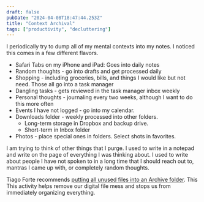 ```yaml
---
draft: false
pubDate: "2024-04-08T18:47:44.253Z"
title: "Context Archival"
tags: ["productivity", "decluttering"]
---
```


I periodically try to dump all of my mental contexts into my notes. I noticed this comes in a few different flavors.

- Safari Tabs on my iPhone and iPad: Goes into daily notes
- Random thoughts - go into drafts and get processed daily
- Shopping - including groceries, bills, and things I would like but not need. Those all go into a task manager
- Dangling tasks - gets reviewed in the task manager inbox weekly
- Personal thoughts - journaling every two weeks, although I want to do this more often
- Events I have not logged - go into my calendar.
- Downloads folder - weekly processed into other folders.
  - Long-term storage in Dropbox and backup drive.
  - Short-term in Inbox folder
- Photos - place special ones in folders. Select shots in favorites.

I am trying to think of other things that I purge. I used to write in a notepad and write on the page of everything I was thinking about. I used to write about people I have not spoken to in a long time that I should reach out to, mantras I came up with, or completely random thoughts.

Tiago Forte recommends [putting all unused files into an Archive folder](https://fortelabs.com/blog/para/). This This activity helps remove our digital file mess and stops us from immediately organizing everything.
